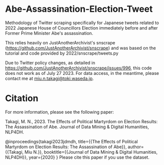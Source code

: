 # Abe-Assassination-Election-Tweet
Methodology of Twitter scraping specifically for Japanese tweets related to 2022 Japanese House of Councillors Election immediately before and after Former Prime Minister Abe's assassination.

This relies heavily on JustAnotherArchivist's snscrape (https://github.com/JustAnotherArchivist/snscrape) and was based on the tutorial and code provided by 2022/snscrape/tweets.py

Due to Twitter policy changes, as detailed in https://github.com/JustAnotherArchivist/snscrape/issues/996, this code does not work as of July 27 2023. 
For data access, in the meantime, please contact me at miu.n.takagi@toki.waseda.jp.


# Citation
For more information, please see the following paper:

Takagi, M. N., 2023. The Effects of Political Martyrdom on Election Results: The Assassination of Abe. Journal of Data Mining & Digital Humanities, NLP4DH.

@inproceedings{takagi2023jdmdh,
  title={{The Effects of Political Martyrdom on Election Results: The Assassination of Abe}},
  author={{Takagi, Miu N.}},
  booktitle={{Journal of Data Mining & Digital Humanities, NLP4DH}},
  year={2020}
}
Please cite this paper if you use the dataset.
